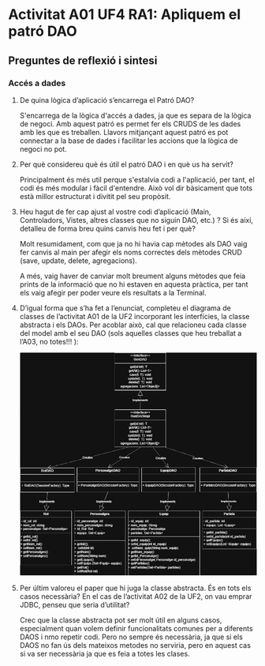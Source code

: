 # Activitat A01 UF4 RA1: Apliquem el patró DAO
## Preguntes de reflexió i sintesi
### Accés a dades
1. De quina lògica d’aplicació s’encarrega el Patró DAO?
   
   S'encarrega de la lògica d'accés a dades, ja que es separa de la lògica de negoci. Amb aquest patró es permet fer els CRUDS de les dades amb les que es treballen. Llavors mitjançant aquest patró es pot connectar a la base de dades i facilitar les accions que la lògica de negoci no pot.

2. Per què considereu què és útil el patró DAO i en què us ha servit?
   
   Principalment és més util perque s'estalvia codi a l'aplicació, per tant, el codi és més modular i fàcil d'entendre. Això vol dir bàsicament que tots està millor estructurat i divitit pel seu propòsit.

3. Heu hagut de fer cap ajust al vostre codi d’aplicació (Main, Controladors, Vistes, altres classes que no siguin DAO, etc.) ? Si és així, detalleu de forma breu quins canvis heu fet i per què?
   
   Molt resumidament, com que ja no hi havia cap mètodes als DAO vaig fer canvis al main per afegir els noms correctes dels mètodes CRUD (save, update, delete, agregacions). 
   
   A més, vaig haver de canviar molt breument alguns mètodes que feia prints de la informació que no hi estaven en aquesta pràctica, per tant els vaig afegir per poder veure els resultats a la Terminal.

4. D’igual forma que s’ha fet a l’enunciat, completeu el diagrama de classes de l’activitat A01 de la UF2 incorporant les interfícies, la classe abstracta i els DAOs.
   Per acoblar això, cal que relacioneu cada classe del model amb el seu DAO (sols aquelles classes que heu treballat a l’A03, no totes!!! ):
   
   ![alt text](image.png)
   
5. Per últim valoreu el paper que hi juga la classe abstracta. És en tots els casos necessària? En el cas de l’activitat A02 de la UF2, on vau emprar JDBC, penseu que seria d’utilitat?

   Crec que la classe abstracta pot ser molt útil en alguns casos, especialment quan volem definir funcionalitats comunes per a diferents DAOS i nmo repetir codi. Pero no sempre és necessària, ja que si els DAOS no fan ús dels mateixos metodes no serviria, pero en aquest cas si va ser necessària ja que es feia a totes les clases.
